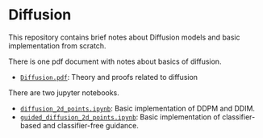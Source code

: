 # Diffusion

This repository contains brief notes about Diffusion models and basic implementation from scratch.

There is one pdf document with notes about basics of diffusion.
  * [`Diffusion.pdf`](Diffusion.pdf): Theory and proofs related to diffusion
    
There are two jupyter notebooks.
  * [`diffusion_2d_points.ipynb`](diffusion_2d_points.ipynb): Basic implementation of DDPM and DDIM.
  * [`guided_diffusion_2d_points.ipynb`](guided_diffusion_2d_points.ipynb): Basic implementation of classifier-based and classifier-free guidance.

